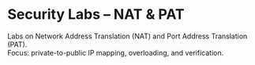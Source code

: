 # Security Labs – NAT & PAT
Labs on Network Address Translation (NAT) and Port Address Translation (PAT).  
Focus: private-to-public IP mapping, overloading, and verification.
